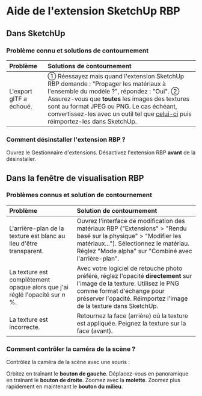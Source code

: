 
Aide de l'extension SketchUp RBP
================================

Dans SketchUp
-------------

### Problème connu et solutions de contournement

Problème | Solutions de contournement
:--- | :---
L'export glTF a échoué. | ① Réessayez mais quand l'extension SketchUp RBP demande : "Propager les matériaux à l'ensemble du modèle ?", répondez : "Oui". ② Assurez-vous que **toutes** les images des textures sont au format JPEG ou PNG. Le cas échéant, convertissez-les avec un outil tel que [celui-ci](https://image.online-convert.com/fr/convertir-en-png) puis réimportez-les dans SketchUp.

### Comment désinstaller l'extension RBP ?

Ouvrez le Gestionnaire d'extensions. Désactivez l'extension RBP **avant** de la désinstaller.

Dans la fenêtre de visualisation RBP
------------------------------------

### Problèmes connus et solution de contournement

Problème | Solution de contournement
:--- | :---
L'arrière-plan de la texture est blanc au lieu d'être transparent. | Ouvrez l'interface de modification des matériaux RBP ("Extensions" > "Rendu basé sur la physique" > "Modifier les matériaux..."). Sélectionnez le matériau. Réglez "Mode alpha" sur "Combiné avec l'arrière-plan".
La texture est complètement opaque alors que j'ai réglé l'opacité sur *n* %. | Avec votre logiciel de retouche photo préféré, réglez l'opacité **directement** sur l'image de la texture. Utilisez le PNG comme format d'échange pour préserver l'opacité. Réimportez l'image de la texture dans SketchUp.
La texture est incorrecte. | Retournez la face (arrière) où la texture est appliquée. Peignez la texture sur la face (avant).

### Comment contrôler la caméra de la scène ?

Contrôlez la caméra de la scène avec une souris :

Orbitez en traînant le **bouton de gauche**. Déplacez-vous en panoramique en traînant le **bouton de droite**. Zoomez avec la **molette**. Zoomez plus rapidement en maintenant le **bouton du milieu**.
